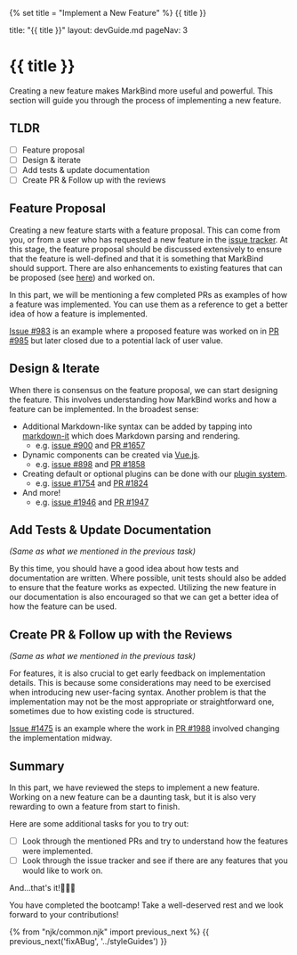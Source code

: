 {% set title = "Implement a New Feature" %}
<span id="title" class="d-none">{{ title }}</span>

<frontmatter>
  title: "{{ title }}"
  layout: devGuide.md
  pageNav: 3
</frontmatter>

# {{ title }}

<div class="lead">

Creating a new feature makes MarkBind more useful and powerful. This section will guide you through the process of implementing a new feature.

</div>

## TLDR

- [ ] Feature proposal
- [ ] Design & iterate
- [ ] Add tests & update documentation
- [ ] Create PR & Follow up with the reviews

## Feature Proposal
Creating a new feature starts with a feature proposal. This can come from you, or from a user who has requested a new feature in the [issue tracker](https://github.com/MarkBind/markbind/issues?q=is%3Aissue+is%3Aopen+sort%3Aupdated-desc+label%3A%22c.Feature+%F0%9F%9A%80%22). At this stage, the feature proposal should be discussed extensively to ensure that the feature is well-defined and that it is something that MarkBind should support. There are also enhancements to existing features that can be proposed (see [here](https://github.com/MarkBind/markbind/issues?q=is%3Aissue+is%3Aopen+sort%3Aupdated-desc+label%3Ac.Enhancement)) and worked on.

In this part, we will be mentioning a few completed PRs as examples of how a feature was implemented. You can use them as a reference to get a better idea of how a feature is implemented.


<box type="info" seamless>

[Issue #983](https://github.com/MarkBind/markbind/pull/983) is an example where a proposed feature was worked on in [PR #985](https://github.com/MarkBind/markbind/pull/985) but later closed due to a potential lack of user value.
</box>

## Design & Iterate
When there is consensus on the feature proposal, we can start designing the feature. This involves understanding how MarkBind works and how a feature can be implemented. In the broadest sense:
- Additional Markdown-like syntax can be added by tapping into [markdown-it](https://github.com/markdown-it/markdown-it) which does Markdown parsing and rendering.
  - e.g. [issue #900](https://github.com/MarkBind/markbind/issues/900) and [PR #1657](https://github.com/MarkBind/markbind/pull/1657)
- Dynamic components can be created via [Vue.js](../development/writingComponents.html#writing-components).
  - e.g. [issue #898](https://github.com/MarkBind/markbind/issues/898) and [PR #1858](https://github.com/MarkBind/markbind/pull/1858)
- Creating default or optional plugins can be done with our [plugin system](../development/writingPlugins.html).
  - e.g. [issue #1754](https://github.com/MarkBind/markbind/issues/1754) and [PR #1824](https://github.com/MarkBind/markbind/pull/1824)
- And more!
  - e.g. [issue #1946](https://github.com/MarkBind/markbind/issues/1946) and [PR #1947](https://github.com/MarkBind/markbind/pull/1947)


## Add Tests & Update Documentation

_(Same as what we mentioned in the previous task)_

By this time, you should have a good idea about how tests and documentation are written. Where possible, unit tests should also be added to ensure that the feature works as expected. Utilizing the new feature in our documentation is also encouraged so that we can get a better idea of how the feature can be used.

## Create PR & Follow up with the Reviews

_(Same as what we mentioned in the previous task)_

<include src="contributeToDocs.md#pr-steps" />

For features, it is also crucial to get early feedback on implementation details. This is because some considerations may need to be exercised when introducing new user-facing syntax. Another problem is that the implementation may not be the most appropriate or straightforward one, sometimes due to how existing code is structured.

<box type="info" seamless>

[Issue #1475](https://github.com/MarkBind/markbind/issues/1475) is an example where the work in [PR #1988](https://github.com/MarkBind/markbind/pull/1988) involved changing the implementation midway.
</box>


## Summary
In this part, we have reviewed the steps to implement a new feature. Working on a new feature can be a daunting task, but it is also very rewarding to own a feature from start to finish.

Here are some additional tasks for you to try out:
- [ ] Look through the mentioned PRs and try to understand how the features were implemented.
- [ ] Look through the issue tracker and see if there are any features that you would like to work on.

And...that's it!:rocket::rocket::rocket:

You have completed the bootcamp! Take a well-deserved rest and we look forward to your contributions!

{% from "njk/common.njk" import previous_next %}
{{ previous_next('fixABug', '../styleGuides') }}
